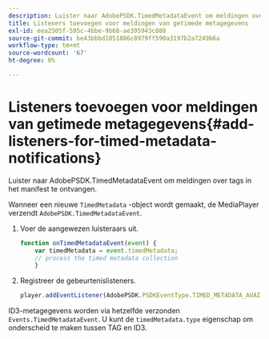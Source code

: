 ```yaml
---
description: Luister naar AdobePSDK.TimedMetadataEvent om meldingen over tags in het manifest te ontvangen.
title: Listeners toevoegen voor meldingen van getimede metagegevens
exl-id: eea2505f-595c-4bbe-9b68-ae395943c888
source-git-commit: be43bbbd1051886c8979ff590a3197b2a7249b6a
workflow-type: tm+mt
source-wordcount: '67'
ht-degree: 0%

---
```


# Listeners toevoegen voor meldingen van getimede metagegevens{#add-listeners-for-timed-metadata-notifications}

Luister naar AdobePSDK.TimedMetadataEvent om meldingen over tags in het manifest te ontvangen.

Wanneer een nieuwe `TimedMetadata` -object wordt gemaakt, de MediaPlayer verzendt `AdobePSDK.TimedMetadataEvent`.

1. Voer de aangewezen luisteraars uit.

   ```js
   function onTimedMetadataEvent(event) { 
       var timedMetadata = event.timedMetadata; 
       // process the timed metadata collection 
       } 
   ```

1. Registreer de gebeurtenislisteners.

   ```js
   player.addEventListener(AdobePSDK.PSDKEventType.TIMED_METADATA_AVAILABLE, onTimedMetadataEvent);
   ```

ID3-metagegevens worden via hetzelfde verzonden `Events.TimedMetadataEvent`. U kunt de `timedMetadata.type` eigenschap om onderscheid te maken tussen TAG en ID3.
